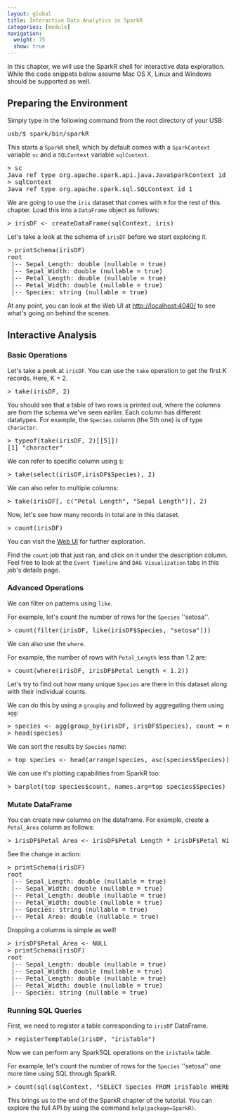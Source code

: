 ```yaml
---
layout: global
title: Interactive Data Analytics in SparkR
categories: [module]
navigation:
  weight: 75
  show: true
---
```


In this chapter, we will use the SparkR shell for interactive data exploration.
While the code snippets below assume Mac OS X, Linux and Windows should be supported as well.

## Preparing the Environment
Simply type in the following command from the root directory of your USB:

<pre class="prettyprint lang-bsh">
usb/$ spark/bin/sparkR
</pre>

This starts a `SparkR` shell, which by default comes with a `SparkContext` variable `sc` and a `SQLContext` variable `sqlContext`.

<pre class="prettyprint lang-r">
> sc
Java ref type org.apache.spark.api.java.JavaSparkContext id 0
> sqlContext
Java ref type org.apache.spark.sql.SQLContext id 1
</pre>

We are going to use the `iris` dataset that comes with `R` for the rest of this chapter. 
Load this into a `DataFrame` object as follows:

<pre class="prettyprint lang-r">
> irisDF <- createDataFrame(sqlContext, iris)
</pre>

Let's take a look at the schema of `irisDF` before we start exploring it.
<pre class="prettyprint lang-r">
> printSchema(irisDF)
root
 |-- Sepal_Length: double (nullable = true)
 |-- Sepal_Width: double (nullable = true)
 |-- Petal_Length: double (nullable = true)
 |-- Petal_Width: double (nullable = true)
 |-- Species: string (nullable = true)
</pre>

At any point, you can look at the Web UI at [http://localhost:4040/](http://localhost:4040/) to see what's going on behind the scenes.

## Interactive Analysis

### Basic Operations

Let's take a peek at `irisDF`. 
You can use the `take` operation to get the first K records. 
Here, K = 2.

<pre class="prettyprint lang-r">
> take(irisDF, 2)
</pre>

You should see that a table of two rows is printed out, where the columns are from the schema we've seen earlier.
Each column has different datatypes. 
For example, the `Species` column (the 5th one) is of type `character`.

<pre class="prettyprint lang-r">
> typeof(take(irisDF, 2)[[5]])
[1] "character"
</pre>

We can refer to specific column using `$`:

<pre class="prettyprint lang-r">
> take(select(irisDF,irisDF$Species), 2)
</pre>

We can also refer to multiple columns:

<pre class="prettyprint lang-r">
> take(irisDF[, c("Petal_Length", "Sepal_Length")], 2)
</pre>

Now, let's see how many records in total are in this dataset.

<pre class="prettyprint lang-r">
> count(irisDF)
</pre>

You can visit the [Web UI](http://localhost:4040/) for further exploration.

Find the `count` job that just ran, and click on it under the description column. 
Feel free to look at the `Event Timeline` and `DAG Visualization` tabs in this job's details page. 

### Advanced Operations

We can filter on patterns using `like`.

For example, let's count the number of rows for the `Species` ''setosa''.

<pre class="prettyprint lang-r">
> count(filter(irisDF, like(irisDF$Species, "setosa")))
</pre>

We can also use the `where`.

For example, the number of rows with `Petal_Length` less than 1.2 are:

<pre class="prettyprint lang-r">
> count(where(irisDF, irisDF$Petal_Length < 1.2))
</pre>

Let's try to find out how many unique `Species` are there in this dataset along with their individual counts. 

We can do this by using a `groupby` and followed by aggregating them using `agg`:

<pre class="prettyprint lang-r">
> species <- agg(group_by(irisDF, irisDF$Species), count = n(irisDF$Species))
> head(species)
</pre>

We can sort the results by `Species` name:

<pre class="prettyprint lang-r">
> top_species <- head(arrange(species, asc(species$Species)))
</pre>

We can use `R`'s plotting capabilities from SparkR too:

<pre class="prettyprint lang-r">
> barplot(top_species$count, names.arg=top_species$Species)
</pre>


### Mutate DataFrame

You can create new columns on the dataframe. 
For example, create a `Petal_Area` column as follows:

<pre class="prettyprint lang-r">
> irisDF$Petal_Area <- irisDF$Petal_Length * irisDF$Petal_Width
</pre>

See the change in action:

<pre class="prettyprint lang-r">
> printSchema(irisDF)
root
 |-- Sepal_Length: double (nullable = true)
 |-- Sepal_Width: double (nullable = true)
 |-- Petal_Length: double (nullable = true)
 |-- Petal_Width: double (nullable = true)
 |-- Species: string (nullable = true)
 |-- Petal_Area: double (nullable = true)
</pre>

Dropping a columns is simple as well!

<pre class="prettyprint lang-r">
> irisDF$Petal_Area <- NULL
> printSchema(irisDF)
root
 |-- Sepal_Length: double (nullable = true)
 |-- Sepal_Width: double (nullable = true)
 |-- Petal_Length: double (nullable = true)
 |-- Petal_Width: double (nullable = true)
 |-- Species: string (nullable = true)
</pre>

### Running SQL Queries

First, we need to register a table corresponding to `irisDF` DataFrame.

<pre class="prettyprint lang-r">
> registerTempTable(irisDF, "irisTable")
</pre>

Now we can perform any SparkSQL operations on the `irisTable` table.

For example, let's count the number of rows for the `Species` ''setosa'' one more time using SQL through SparkR.

<pre class="prettyprint lang-r">
> count(sql(sqlContext, "SELECT Species FROM irisTable WHERE Species LIKE 'setosa'"))
</pre>

This brings us to the end of the SparkR chapter of the tutorial.
You can explore the full API by using the command `help(package=SparkR)`.
